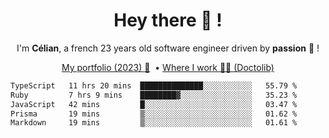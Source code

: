 <h1 align="center">Hey there 👋 !</h1>

<p align="center">I'm <b>Célian</b>, a french 23 years old software engineer driven by <b>passion</b> 👀 !</p>
<p align="center">
  <a href="https://celian.cloud">My portfolio (2023) 🚀</a> 
  ‎ •‎ 
  <a href="https://doctolib.com">Where I work 👨‍⚕️ (Doctolib)</a> 
</p>

<!--START_SECTION:waka-->

```txt
TypeScript   11 hrs 20 mins  ██████████████░░░░░░░░░░░   55.79 %
Ruby         7 hrs 9 mins    ████████▓░░░░░░░░░░░░░░░░   35.23 %
JavaScript   42 mins         █░░░░░░░░░░░░░░░░░░░░░░░░   03.47 %
Prisma       19 mins         ▒░░░░░░░░░░░░░░░░░░░░░░░░   01.62 %
Markdown     19 mins         ▒░░░░░░░░░░░░░░░░░░░░░░░░   01.61 %
```

<!--END_SECTION:waka-->
